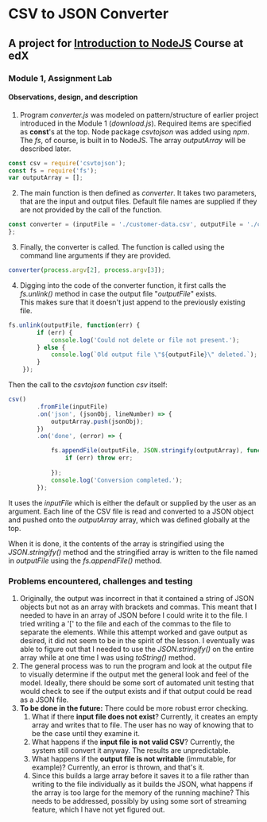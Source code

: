 # CSV to JSON Converter

## A project for [Introduction to NodeJS](https://courses.edx.org/courses/course-v1:Microsoft+DEV283x+1T2018/course/ "Microsoft: DEV283x - Introduction to NodeJS") Course at edX

### Module 1, Assignment Lab

#### Observations, design, and description

1. Program _converter.js_ was modeled on pattern/structure of earlier project
introduced in the Module 1 (_download.js_).  Required items are specified as
**const**'s at the top. Node package _csvtojson_ was added using _npm_. 
The _fs_, of course, is built in to NodeJS. The array _outputArray_ will be
 described later.

```javascript
const csv = require('csvtojson');
const fs = require('fs');
var outputArray = [];
```
2. The main function is then defined as _converter_.  It takes two parameters, 
that are the input and output files.  Default file names are supplied
if they are not provided by the call of the function.

```javascript
const converter = (inputFile = './customer-data.csv', outputFile = './customer-data.json') => {...
};
```
3. Finally, the converter is called. The function is called using the command
line arguments if they are provided.

```javascript
converter(process.argv[2], process.argv[3]);
```

4. Digging into the code of the converter function, it first calls the 
_fs.unlink()_ method in case the output file "_outputFile_" exists.  
This makes sure that it doesn't just append to the previously existing 
file.

```javascript
fs.unlink(outputFile, function(err) {
        if (err) {
            console.log('Could not delete or file not present.');
        } else {
            console.log(`Old output file \"${outputFile}\" deleted.`);
        }
    });
```
Then the call to the _csvtojson_ function _csv_ itself:

```javascript
csv()
        .fromFile(inputFile)
        .on('json', (jsonObj, lineNumber) => {
            outputArray.push(jsonObj);
        })
        .on('done', (error) => {

            fs.appendFile(outputFile, JSON.stringify(outputArray), function(err) {
                if (err) throw err;
                
            });
            console.log('Conversion completed.');
        });
```

It uses the _inputFile_ which is either the default or supplied by the 
user as an argument. Each line of the CSV file is read and converted 
to a JSON object and pushed onto the _outputArray_
array, which was defined globally at the top.

When it is done, it the contents of the array is stringified using
the _JSON.stringify()_ method and the stringified array is written to the
file named in _outputFile_ using the _fs.appendFile()_ method.

### Problems encountered, challenges and testing

1. Originally, the output was incorrect in that it contained a
string of JSON objects but not as an array with brackets and
commas.  This meant that I needed to have in an array of 
JSON before I could write it to the file. I tried writing
a '[' to the file and each of the commas to the file  to separate
the elements.  While this attempt worked
and gave output as desired, it did not seem to be in the spirit of
the lesson.  I eventually was able to figure out that I needed
to use the _JSON.stringify()_ on the entire array while at one time I
was using _toString()_ method.  
2. The general process was to run the program and look at the 
output file to visually determine if the output met the general
look and feel of the model. Ideally, there should be some sort of 
automated unit testing that would check to see if the output exists 
and if that output could be read as a JSON file.  
3. **To be done in the future:** There could be more robust error checking.  
    1. What if there **input file does not exist**? Currently, it creates an 
empty array and writes that to file.  The user has no way of knowing that
to be the case until they examine it.  
    2. What happens if the **input file is not valid CSV**? Currently, the 
    system still convert it anyway.  The results are unpredictable.
    3. What happens if the **output file is not writable** (immutable,
     for example)?  Currently, an error is thrown, and that's it.
    4. Since this builds a large array before it saves it to a file
rather than writing to the file individually as it builds the JSON,
what happens if the array is too large for the memory of the running
machine?  This needs to be addressed, possibly by using some sort of 
streaming feature, which I have not yet figured out.
